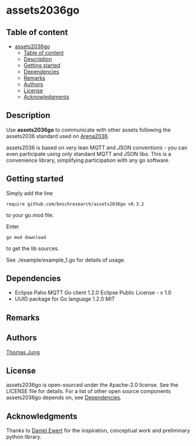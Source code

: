 # assets2036go

## Table of content 
- [assets2036go](#assets2036go)
  - [Table of content](#table-of-content)
  - [Description](#description)
  - [Getting started](#getting-started)
  - [Dependencies](#dependencies)
  - [Remarks](#remarks)
  - [Authors](#authors)
  - [License](#license)
  - [Acknowledgments](#acknowledgments)

## Description

Use **assets2036go** to communicate with other assets following the assets2036 standard used on [Arena2036](https://www.arena2036.de/).

assets2036 is based on very lean MQTT and JSON conventions - you can even participate using only standard MQTT and JSON libs. This is a convenience library, simplifying participation with any go software. 

## Getting started

Simply add the line

    require github.com/boschresearch/assets2036go v0.3.2

to your go.mod file. 

Enter 

    go mod download

to get the lib sources. 

See ./example/example_1.go for details of usage. 

## Dependencies

- Eclipse Paho MQTT Go client	1.2.0	Eclipse Public License - v 1.0
- UUID package for Go language	1.2.0	MIT


## Remarks

## Authors

[Thomas Jung](https://github.com/thomasjosefjung)

## License

assets2036go is open-sourced under the Apache-2.0 license. See the LICENSE file for details.
For a list of other open source components assets2036go depends on, see [Dependencies](#dependencies). 

## Acknowledgments

Thanks to [Daniel Ewert](https://github.com/DaEwe/) for the inspiration, conceptual work and preliminary python library. 
